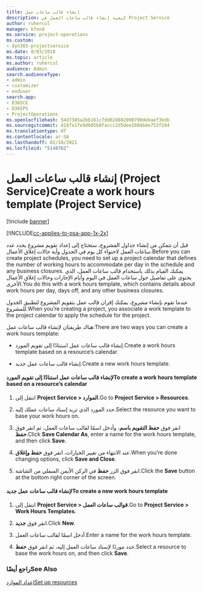 ```yaml
---
title: إنشاء قالب ساعات عمل
description: كيفية إنشاء قالب ساعات العمل في Project Service
author: ruhercul
manager: kfend
ms.service: project-operations
ms.custom:
- dyn365-projectservice
ms.date: 8/03/2018
ms.topic: article
ms.author: ruhercul
audience: Admin
search.audienceType:
- admin
- customizer
- enduser
search.app:
- D365CE
- D365PS
- ProjectOperations
ms.openlocfilehash: 54d7385a2bb161c7dd02d882090790debaef3bdb
ms.sourcegitcommit: 418fa1fe9d605b8faccc2d5dee1b04b4e753f194
ms.translationtype: HT
ms.contentlocale: ar-SA
ms.lasthandoff: 02/10/2021
ms.locfileid: "5148762"
---
```

# <a name="create-a-work-hours-template-project-service"></a><span data-ttu-id="4b59c-103">إنشاء قالب ساعات العمل (Project Service)</span><span class="sxs-lookup"><span data-stu-id="4b59c-103">Create a work hours template (Project Service)</span></span>

[!include [banner](../includes/psa-now-project-operations.md)]

[!INCLUDE[cc-applies-to-psa-app-1x-2x](../includes/cc-applies-to-psa-app-1x-2x.md)]

<span data-ttu-id="4b59c-104">قبل أن تتمكن من إنشاء جداول المشروع، ستحتاج إلى إعداد تقويم مشروع يحدد عدد ساعات العمل لاحتواء كل يوم في الجدول وأية حالات إغلاق الأعمال‬.</span><span class="sxs-lookup"><span data-stu-id="4b59c-104">Before you can create project schedules, you need to set up a project calendar that defines the number of working hours to accommodate per day in the schedule and any business closures.</span></span> <span data-ttu-id="4b59c-105">يمكنك القيام بذلك باستخدام قالب ساعات العمل، الذي يحتوي على تفاصيل حول ساعات العمل في اليوم وأيام الإجازات وحالات إغلاق الأعمال الأخرى.</span><span class="sxs-lookup"><span data-stu-id="4b59c-105">You do this with a work hours template, which contains details about work hours per day, days off, and any other business closures.</span></span>  
  
 <span data-ttu-id="4b59c-106">عندما تقوم بإنشاء مشروع، يمكنك إقران قالب عمل بتقويم المشروع لتطبيق الجدول للمشروع.</span><span class="sxs-lookup"><span data-stu-id="4b59c-106">When you’re creating a project, you associate a work template to the project calendar to apply the schedule for the project.</span></span>  
  
 <span data-ttu-id="4b59c-107">هناك طريقتان لإنشاء قالب ساعات عمل:</span><span class="sxs-lookup"><span data-stu-id="4b59c-107">There are two ways you can create a work hours template:</span></span>  
  
-   <span data-ttu-id="4b59c-108">إنشاء قالب ساعات عمل استنادًا إلى تقويم المورد.</span><span class="sxs-lookup"><span data-stu-id="4b59c-108">Create a work hours template based on a resource’s calendar.</span></span>  
  
-   <span data-ttu-id="4b59c-109">إنشاء قالب ساعات عمل جديد.</span><span class="sxs-lookup"><span data-stu-id="4b59c-109">Create a new work hours template.</span></span>  
  
#### <a name="to-create-a-work-hours-template-based-on-a-resources-calendar"></a><span data-ttu-id="4b59c-110">لإنشاء قالب ساعات عمل استنادًا إلى تقويم المورد</span><span class="sxs-lookup"><span data-stu-id="4b59c-110">To create a work hours template based on a resource’s calendar</span></span>  
  
1.  <span data-ttu-id="4b59c-111">انتقل إلى **Project Service > الموارد‬‏‎**.</span><span class="sxs-lookup"><span data-stu-id="4b59c-111">Go to **Project Service > Resources**.</span></span>  
  
2.  <span data-ttu-id="4b59c-112">حدد المورد الذي تريد إسناد ساعات عملك إليه.</span><span class="sxs-lookup"><span data-stu-id="4b59c-112">Select the resource you want to base your work hours on.</span></span>  
  
3.  <span data-ttu-id="4b59c-113">انقر فوق **حفظ التقويم باسم‬**، وأدخل اسمًا لقالب ساعات العمل، ثم انقر فوق **حفظ**.</span><span class="sxs-lookup"><span data-stu-id="4b59c-113">Click **Save Calendar As**, enter a name for the work hours template, and then click **Save**.</span></span>  
  
4.  <span data-ttu-id="4b59c-114">عند الانتهاء من تغيير الخيارات، انقر فوق **حفظ وإغلاق**.</span><span class="sxs-lookup"><span data-stu-id="4b59c-114">When you’re done changing options, click **Save and Close**.</span></span>  
  
5.  <span data-ttu-id="4b59c-115">انقر فوق الزر **حفظ** في الركن الأيمن السفلي من الشاشة.</span><span class="sxs-lookup"><span data-stu-id="4b59c-115">Click the **Save** button at the bottom right corner of the screen.</span></span>  
  
#### <a name="to-create-a-new-work-hours-template"></a><span data-ttu-id="4b59c-116">لإنشاء قالب ساعات عمل جديد</span><span class="sxs-lookup"><span data-stu-id="4b59c-116">To create a new work hours template</span></span>  
  
1.  <span data-ttu-id="4b59c-117">انتقل إلى **Project Service > قوالب ساعات العمل‬**.</span><span class="sxs-lookup"><span data-stu-id="4b59c-117">Go to **Project Service > Work Hours Templates**.</span></span>  
  
2.  <span data-ttu-id="4b59c-118">انقر فوق **جديد**.</span><span class="sxs-lookup"><span data-stu-id="4b59c-118">Click **New**.</span></span>  
  
3.  <span data-ttu-id="4b59c-119">أدخل اسمًا لقالب ساعات العمل.</span><span class="sxs-lookup"><span data-stu-id="4b59c-119">Enter a name for the work hours template.</span></span>  
  
4.  <span data-ttu-id="4b59c-120">حدد موردًا لإسناد ساعات العمل إليه، ثم انقر فوق **حفظ**.</span><span class="sxs-lookup"><span data-stu-id="4b59c-120">Select a resource to base the work hours on, and then click **Save**.</span></span>  
  
### <a name="see-also"></a><span data-ttu-id="4b59c-121">راجع أيضًا</span><span class="sxs-lookup"><span data-stu-id="4b59c-121">See Also</span></span>  
 [<span data-ttu-id="4b59c-122">إعداد الموارد</span><span class="sxs-lookup"><span data-stu-id="4b59c-122">Set up resources</span></span>](../psa/set-up-resources.md)
